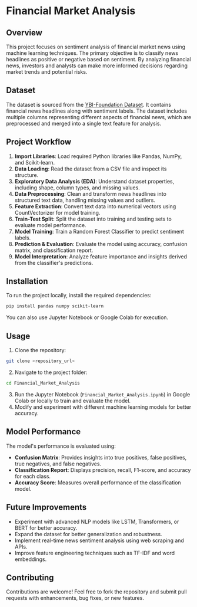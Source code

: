 # Financial Market Analysis

## Overview
This project focuses on sentiment analysis of financial market news using machine learning techniques. The primary objective is to classify news headlines as positive or negative based on sentiment. By analyzing financial news, investors and analysts can make more informed decisions regarding market trends and potential risks.

## Dataset
The dataset is sourced from the [YBI-Foundation Dataset](https://raw.githubusercontent.com/YBI-Foundation/Dataset/main/Financial%20Market%20News.csv). It contains financial news headlines along with sentiment labels. The dataset includes multiple columns representing different aspects of financial news, which are preprocessed and merged into a single text feature for analysis.

## Project Workflow
1. **Import Libraries**: Load required Python libraries like Pandas, NumPy, and Scikit-learn.
2. **Data Loading**: Read the dataset from a CSV file and inspect its structure.
3. **Exploratory Data Analysis (EDA)**: Understand dataset properties, including shape, column types, and missing values.
4. **Data Preprocessing**: Clean and transform news headlines into structured text data, handling missing values and outliers.
5. **Feature Extraction**: Convert text data into numerical vectors using CountVectorizer for model training.
6. **Train-Test Split**: Split the dataset into training and testing sets to evaluate model performance.
7. **Model Training**: Train a Random Forest Classifier to predict sentiment labels.
8. **Prediction & Evaluation**: Evaluate the model using accuracy, confusion matrix, and classification report.
9. **Model Interpretation**: Analyze feature importance and insights derived from the classifier's predictions.

## Installation
To run the project locally, install the required dependencies:

```bash
pip install pandas numpy scikit-learn
```

You can also use Jupyter Notebook or Google Colab for execution.

## Usage
1. Clone the repository:
```bash
git clone <repository_url>
```
2. Navigate to the project folder:
```bash
cd Financial_Market_Analysis
```
3. Run the Jupyter Notebook (`Financial_Market_Analysis.ipynb`) in Google Colab or locally to train and evaluate the model.
4. Modify and experiment with different machine learning models for better accuracy.

## Model Performance
The model's performance is evaluated using:
- **Confusion Matrix**: Provides insights into true positives, false positives, true negatives, and false negatives.
- **Classification Report**: Displays precision, recall, F1-score, and accuracy for each class.
- **Accuracy Score**: Measures overall performance of the classification model.

## Future Improvements
- Experiment with advanced NLP models like LSTM, Transformers, or BERT for better accuracy.
- Expand the dataset for better generalization and robustness.
- Implement real-time news sentiment analysis using web scraping and APIs.
- Improve feature engineering techniques such as TF-IDF and word embeddings.

## Contributing
Contributions are welcome! Feel free to fork the repository and submit pull requests with enhancements, bug fixes, or new features.

